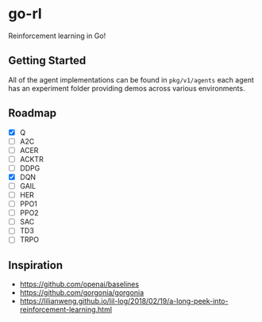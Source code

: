 # go-rl

Reinforcement learning in Go!

## Getting Started

All of the agent implementations can be found in `pkg/v1/agents` each agent has an experiment folder providing demos across various environments.

## Roadmap

- [x] Q
- [ ] A2C
- [ ] ACER
- [ ] ACKTR
- [ ] DDPG
- [x] DQN
- [ ] GAIL
- [ ] HER
- [ ] PPO1
- [ ] PPO2
- [ ] SAC
- [ ] TD3
- [ ] TRPO

## Inspiration
- https://github.com/openai/baselines
- https://github.com/gorgonia/gorgonia
- https://lilianweng.github.io/lil-log/2018/02/19/a-long-peek-into-reinforcement-learning.html
